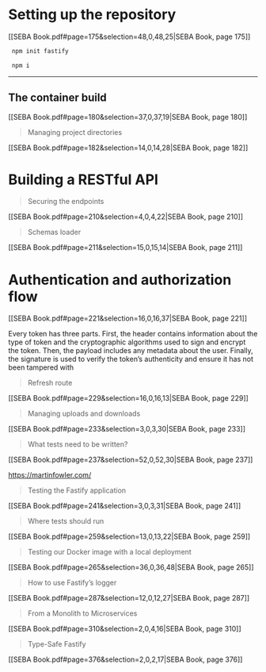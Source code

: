 # Setting up the repository

[[SEBA Book.pdf#page=175&selection=48,0,48,25|SEBA Book, page 175]]

```bash
 npm init fastify
```

```bash
 npm i
```

---

## The container build

[[SEBA Book.pdf#page=180&selection=37,0,37,19|SEBA Book, page 180]]

> Managing project directories

[[SEBA Book.pdf#page=182&selection=14,0,14,28|SEBA Book, page 182]]

# Building a RESTful API

> Securing the endpoints

[[SEBA Book.pdf#page=210&selection=4,0,4,22|SEBA Book, page 210]]

> Schemas loader

[[SEBA Book.pdf#page=211&selection=15,0,15,14|SEBA Book, page 211]]

# Authentication and authorization flow

[[SEBA Book.pdf#page=221&selection=16,0,16,37|SEBA Book, page 221]]


Every token has three parts. First, the header contains information about the type of token and the cryptographic algorithms used to sign and encrypt the token. Then, the payload includes any metadata about the user. Finally, the signature is used to verify the token’s authenticity and ensure it has not been tampered with

> Refresh route

[[SEBA Book.pdf#page=229&selection=16,0,16,13|SEBA Book, page 229]]

> Managing uploads and downloads

[[SEBA Book.pdf#page=233&selection=3,0,3,30|SEBA Book, page 233]]

> What tests need to be written?

[[SEBA Book.pdf#page=237&selection=52,0,52,30|SEBA Book, page 237]]

https://martinfowler.com/

> Testing the Fastify application

[[SEBA Book.pdf#page=241&selection=3,0,3,31|SEBA Book, page 241]]

> Where tests should run

[[SEBA Book.pdf#page=259&selection=13,0,13,22|SEBA Book, page 259]]

> Testing our Docker image with a local deployment

[[SEBA Book.pdf#page=265&selection=36,0,36,48|SEBA Book, page 265]]

> How to use Fastify’s logger

[[SEBA Book.pdf#page=287&selection=12,0,12,27|SEBA Book, page 287]]

> From a Monolith to Microservices

[[SEBA Book.pdf#page=310&selection=2,0,4,16|SEBA Book, page 310]]

> Type-Safe Fastify

[[SEBA Book.pdf#page=376&selection=2,0,2,17|SEBA Book, page 376]]